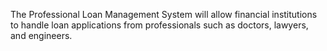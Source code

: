 The Professional Loan Management System will allow financial institutions to handle loan applications from professionals such as doctors, lawyers, and engineers.
